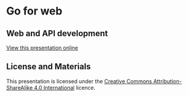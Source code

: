 # Go for web
## Web and API development

[View this presentation online](https://talks.godoc.org/github.com/golangbg/presentations/tree/master/web-api-development/presentation.slide)

## License and Materials

This presentation is licensed under the [Creative Commons Attribution-ShareAlike 4.0 International](https://creativecommons.org/licenses/by-sa/4.0/) licence.
